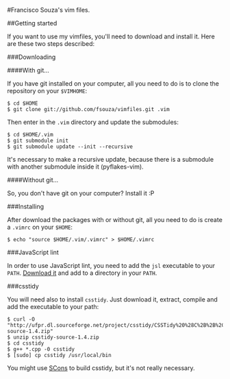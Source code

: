 #Francisco Souza's vim files.

##Getting started

If you want to use my vimfiles, you'll need to download and install it. Here are these two steps described:

###Downloading

####With git...

If you have git installed on your computer, all you need to do is to clone the repository on your ``$VIMHOME``:

    $ cd $HOME
    $ git clone git://github.com/fsouza/vimfiles.git .vim

Then enter in the ``.vim`` directory and update the submodules:

    $ cd $HOME/.vim
    $ git submodule init
    $ git submodule update --init --recursive

It's necessary to make a recursive update, because there is a submodule with another submodule inside it (pyflakes-vim).

####Without git...

So, you don't have git on your computer? Install it :P

###Installing

After download the packages with or without git,
all you need to do is create a ``.vimrc`` on your ``$HOME``:

    $ echo "source $HOME/.vim/.vimrc" > $HOME/.vimrc

###JavaScript lint

In order to use JavaScript lint, you need to add the ``jsl`` executable to your ``PATH``. [Download it](http://javascriptlint.com/download.htm) and add to a directory in your ``PATH``.

###csstidy

You will need also to install ``csstidy``. Just download it, extract, compile and add the executable to your path:

    $ curl -O "http://ufpr.dl.sourceforge.net/project/csstidy/CSSTidy%20%28C%2B%2B%2C%20stable%29/1.3/csstidy-source-1.4.zip"
    $ unzip csstidy-source-1.4.zip
    $ cd csstidy
    $ g++ *.cpp -0 csstidy
    $ [sudo] cp csstidy /usr/local/bin

You might use [SCons](http://www.scons.org/) to build csstidy, but it's not really necessary.
